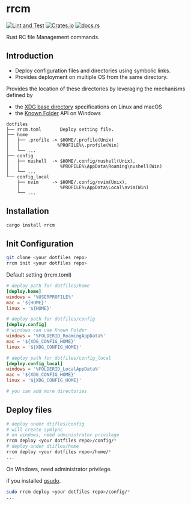 # rrcm
[![Lint and Test](https://github.com/mizuki0629/rrcm/actions/workflows/rust.yml/badge.svg)](https://github.com/mizuki0629/rrcm/actions/workflows/rust.yml)
 [![Crates.io](https://img.shields.io/crates/v/rrcm.svg)](https://crates.io/crates/rrcm) [![docs.rs](https://docs.rs/rrcm/badge.svg)](https://docs.rs/rrcm/)
 
Rust RC file Management commands.

## Introduction
- Deploy configuration files and directories using symbolic links.
- Provides deployment on multiple OS from the same directory.

Provides the location of these directories by leveraging the mechanisms defined by
- the [XDG base directory](https://standards.freedesktop.org/basedir-spec/basedir-spec-latest.html)  specifications on Linux and macOS
- the [Known Folder](https://msdn.microsoft.com/en-us/library/windows/desktop/dd378457.aspx) API on Windows

```
dotfiles
├── rrcm.toml       Deploy setting file.
├── home
│   ├── .profile -> $HOME/.profile(Unix)
│   │              %PROFILE%\.profile(Win)
│   └── ...
├── config
│   ├── nushell  -> $HOME/.config/nushell(Unix),
│   │               %PROFILE%\AppData\Roaming\nushell(Win)
│   └── ...
└── config_local 
    ├── nvim     -> $HOME/.config/nvim(Unix),
    │               %PROFILE%\AppData\Local\nvim(Win)
    └── ...
```

## Installation
```sh
cargo install rrcm
```

## Init Configuration
```sh
git clone <your dotfiles repo>
rrcm init <your dotfiles repo>
```

Default setting (rrcm.toml)
```toml
# deploy path for dotfiles/home
[deploy.home]
windows = '%USERPROFILE%'
mac = '${HOME}'
linux = '${HOME}'

# deploy path for dotfiles/config
[deploy.config]
# windows can use Known Folder
windows = '%FOLDERID_RoamingAppData%'
mac = '${XDG_CONFIG_HOME}'
linux = '${XDG_CONFIG_HOME}'

# deploy path for dotfiles/config_local
[deploy.config_local]
windows = '%FOLDERID_LocalAppData%'
mac = '${XDG_CONFIG_HOME}'
linux = '${XDG_CONFIG_HOME}'

# you can add more directories
```

## Deploy files
```sh
# deploy under dtifles/config
# will create symlync
# on windows, need administrator privilege
rrcm deploy <your dotfiles repo>/config/*
# deploy under dtifles/home
rrcm deploy <your dotfiles repo>/home/*
...
```

On Windows, need administrator privilege.

if you installed [gsudo](https://github.com/gerardog/gsudo).
```sh
sudo rrcm deploy <your dotfiles repo>/config/*
...
```
